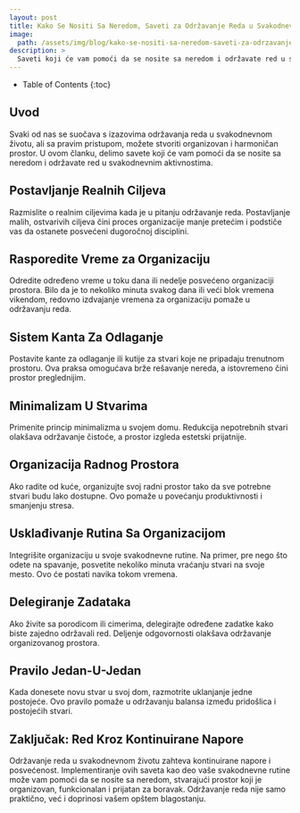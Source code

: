 ```yaml
---
layout: post
title: Kako Se Nositi Sa Neredom, Saveti za Održavanje Reda u Svakodnevnom Životu
image: 
  path: /assets/img/blog/kako-se-nositi-sa-neredom-saveti-za-odrzavanje-reda-u-svakodnevnom-zivotu_dubinsko_pranje_ba.png
description: >
  Saveti koji će vam pomoći da se nosite sa neredom i održavate red u svakodnevnim aktivnostima.
---
```



- Table of Contents
{:toc}



## Uvod

Svaki od nas se suočava s izazovima održavanja reda u svakodnevnom životu, ali sa pravim pristupom, možete stvoriti organizovan i harmoničan prostor. U ovom članku, delimo savete koji će vam pomoći da se nosite sa neredom i održavate red u svakodnevnim aktivnostima.


## Postavljanje Realnih Ciljeva

  Razmislite o realnim ciljevima kada je u pitanju održavanje reda. Postavljanje malih, ostvarivih ciljeva čini proces organizacije manje pretećim i podstiče vas da ostanete posvećeni dugoročnoj disciplini.


## Rasporedite Vreme za Organizaciju

  Odredite određeno vreme u toku dana ili nedelje posvećeno organizaciji prostora. Bilo da je to nekoliko minuta svakog dana ili veći blok vremena vikendom, redovno izdvajanje vremena za organizaciju pomaže u održavanju reda.


## Sistem Kanta Za Odlaganje

  Postavite kante za odlaganje ili kutije za stvari koje ne pripadaju trenutnom prostoru. Ova praksa omogućava brže rešavanje nereda, a istovremeno čini prostor preglednijim.


## Minimalizam U Stvarima

  Primenite princip minimalizma u svojem domu. Redukcija nepotrebnih stvari olakšava održavanje čistoće, a prostor izgleda estetski prijatnije.


## Organizacija Radnog Prostora

  Ako radite od kuće, organizujte svoj radni prostor tako da sve potrebne stvari budu lako dostupne. Ovo pomaže u povećanju produktivnosti i smanjenju stresa.


## Usklađivanje Rutina Sa Organizacijom

  Integrišite organizaciju u svoje svakodnevne rutine. Na primer, pre nego što odete na spavanje, posvetite nekoliko minuta vraćanju stvari na svoje mesto. Ovo će postati navika tokom vremena.


## Delegiranje Zadataka

  Ako živite sa porodicom ili cimerima, delegirajte određene zadatke kako biste zajedno održavali red. Deljenje odgovornosti olakšava održavanje organizovanog prostora.


## Pravilo Jedan-U-Jedan

  Kada donesete novu stvar u svoj dom, razmotrite uklanjanje jedne postojeće. Ovo pravilo pomaže u održavanju balansa između pridošlica i postojećih stvari.


## Zaključak: Red Kroz Kontinuirane Napore

Održavanje reda u svakodnevnom životu zahteva kontinuirane napore i posvećenost. Implementiranje ovih saveta kao deo vaše svakodnevne rutine može vam pomoći da se nosite sa neredom, stvarajući prostor koji je organizovan, funkcionalan i prijatan za boravak. Održavanje reda nije samo praktično, već i doprinosi vašem opštem blagostanju.